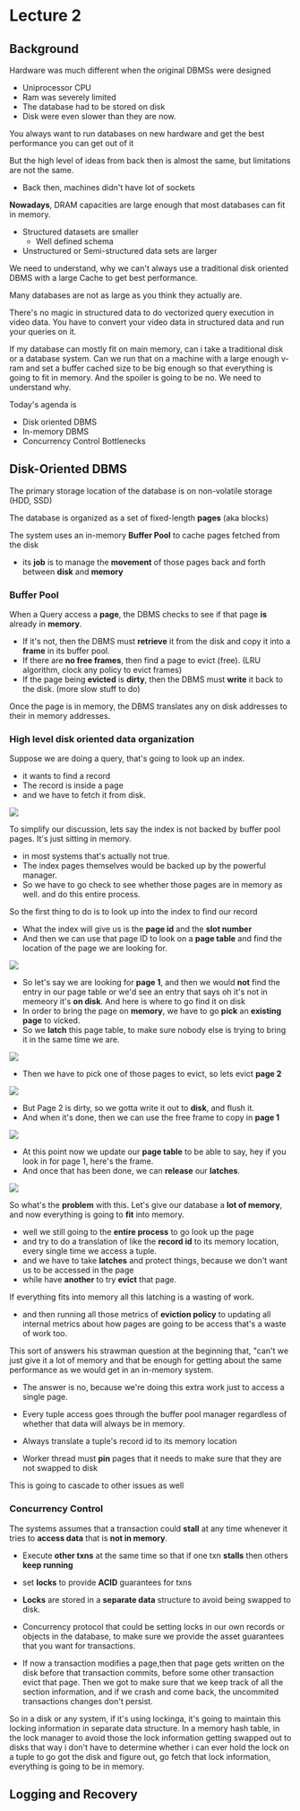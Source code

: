 # Lecture 2

## Background
Hardware was much different when the original DBMSs were designed
- Uniprocessor CPU
- Ram was severely limited
- The database had to be stored on disk
- Disk were even slower than they are now.

You always want to run databases on new hardware and get the best performance you can get out of it


But the high level of ideas from back then is almost the same, but limitations are not the same.

- Back then, machines didn't have lot of sockets

**Nowadays**, DRAM capacities are large enough that most databases can fit in memory.
- Structured datasets are smaller
  - Well defined schema
- Unstructured or Semi-structured data sets are larger

We need to understand, why we can't always use a traditional disk oriented DBMS with a large Cache to get best performance.

Many databases are not as large as you think they actually are.


There's no magic in structured data to do vectorized query execution in video data. You have to convert your video data in structured data and run your queries on it.

If my database can mostly fit on main memory, can i take a traditional disk or a database system.
Can we run that on a machine with a large enough v-ram and set a buffer cached size to be big enough 
so that everything is going to fit in memory. And the spoiler is going to be no. We need to understand why.

Today's agenda is 
- Disk oriented DBMS
- In-memory DBMS
- Concurrency Control Bottlenecks


## Disk-Oriented DBMS
The primary storage location of the database is on non-volatile storage (HDD, SSD)

The database is organized as a set of fixed-length **pages** (aka blocks)

The system uses an in-memory **Buffer Pool** to cache pages fetched from the disk
- its **job** is to manage the **movement** of those pages back and forth between **disk** and **memory**


### Buffer Pool
When a Query access a **page**, the DBMS checks to see if that page **is** already in **memory**.
- If it's not, then the DBMS must **retrieve** it from the disk and copy it into a **frame** in its buffer pool.
- If there are **no free frames**, then find a page to evict (free).
  (LRU algorithm, clock any policy to evict frames)
- If the page being **evicted** is **dirty**, then the DBMS must **write** it back to the disk. (more slow stuff to do)

Once the page is in memory, the DBMS translates any on disk addresses to their in memory addresses.

### High level disk oriented data organization
Suppose we are doing a query, that's going to look up an index.
- it wants to find a record
- The record is inside a page
- and we have to fetch it from disk.
  
![](1.jpg)

To simplify our discussion, lets say the index is not backed by buffer pool pages. It's just sitting in memory.
- in most systems that's actually not true.
- The index pages themselves would be backed up by the powerful manager.
- So we have to go check to see whether those pages are in memory as well. and do this entire process.

So the first thing to do is to look up into the index to find our record
- What the index will give us is the **page id** and the **slot number**
- And then we can use that page ID to look on a **page table** and find the location of the page we are looking for.

![](2.jpg)

- So let's say we are looking for **page 1**, and then we would **not** find the entry in our page table or we'd see an entry that says oh it's not in memeory it's **on disk**. And here is where to go find it on disk
- In order to bring the page on **memory**, we have to go **pick** an **existing page** to vicked.
- So we **latch** this page table, to make sure nobody else is trying to bring it in the same time we are.

![](3.jpg)

- Then we have to pick one of those pages to evict, so lets evict **page 2**

![](4.jpg)

- But Page 2 is dirty, so we gotta write it out to **disk**, and flush it.
- And when it's done, then we can use the free frame to copy in **page 1**

![](5.jpg)

- At this point now we update our **page table** to be able to say, hey if you look in for page 1, here's the frame.
- And once that has been done, we can **release** our **latches**.

![](6.jpg)

So what's the **problem** with this.
Let's give our database a **lot of memory**, and now everything is going to **fit** into memory.
- well we still going to the **entire process** to go look up the page
- and try to do a translation of like the **record id** to its memory location, every single time we access a tuple.
- and we have to take **latches** and protect things, because we don't want us to be accessed in the page 
- while have **another** to try **evict** that page.

If everything fits into memory all this latching is a wasting of work.
- and then running all those metrics of **eviction policy** to updating all internal metrics about how
pages are going to be access that's a waste of work too.

This sort of answers his strawman question at the beginning that, "can't we just give it a lot of memory and that be enough for getting about the same performance as we would get in an in-memory system.
- The answer is no, because we're doing this extra work just to access a single page.
 
- Every tuple access goes through the buffer pool manager regardless of whether that data will always be in memory.
- Always translate a tuple's record id to its memory location
- Worker thread must **pin** pages that it needs to make sure that they are not swapped to disk



This is going to cascade to other issues as well
### Concurrency Control
The systems assumes that a transaction could **stall** at any time whenever it tries to **access data** that is **not in memory**.
- Execute **other txns** at the same time so that if one txn **stalls** then others **keep running**
- set **locks** to provide **ACID** guarantees for txns
- **Locks** are stored in a **separate data** structure to avoid being swapped to disk.

- Concurrency protocol that could be setting locks in our own records or objects in the database, to make sure we provide the asset guarantees that you want for transactions.
- If now a transaction modifies a page,then that page gets written on the disk before that transaction commits,
  before some other transaction evict that page. Then we got to make sure that we keep track of all the section
  information, and if we crash and come back, the uncommited transactions changes don't persist.

So in a disk or any system, if it's using lockinga, it's going to maintain this locking information in separate data structure. In a memory hash table, in the lock manager to avoid those the lock information getting swapped out to disks that way i don't have to determine whether i can ever hold the lock on a tuple to go got the disk and figure out, go fetch that lock information, everything is going to be in memory.

## Logging and Recovery
